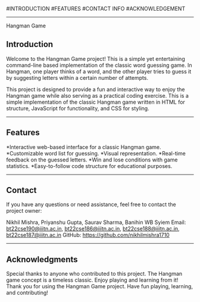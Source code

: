 #INTRODUCTION
#FEATURES
#CONTACT INFO
#ACKNOWLEDGEMENT
________________


Hangman Game
## Introduction
Welcome to the Hangman Game project! This is a simple yet entertaining command-line based implementation of the classic word guessing game. In Hangman, one player thinks of a word, and the other player tries to guess it by suggesting letters within a certain number of attempts.

This project is designed to provide a fun and interactive way to enjoy the Hangman game while also serving as a practical coding exercise.
This is a simple implementation of the classic Hangman game written in HTML for structure, JavaScript for functionality, and CSS for styling.

______________________
## Features
*Interactive web-based interface for a classic Hangman game.
*Customizable word list for guessing.
*Visual representation.
*Real-time feedback on the guessed letters.
*Win and lose conditions with game statistics.
*Easy-to-follow code structure for educational purposes.

_____________________
## Contact
If you have any questions or need assistance, feel free to contact the project owner:

Nikhil Mishra, Priyanshu Gupta, Saurav Sharma, Banihin WB Syiem
Email: bt22cse190@iiitn.ac.in, bt22cse186@iiitn.ac.in, bt22cse188@iiitn.ac.in, bt22cse187@iiitn.ac.in
GitHub: https://github.com/nikhilmishra1710

_____________________
## Acknowledgments
Special thanks to anyone who contributed to this project.
The Hangman game concept is a timeless classic. Enjoy playing and learning from it!
Thank you for using the Hangman Game project. Have fun playing, learning, and contributing!
